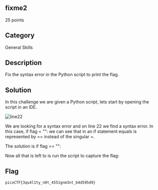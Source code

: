 ## fixme2
25 points
## Category
General Skills
## Description
Fix the syntax error in the Python script to print the flag.
## Solution
In this challenge we are given a Python script, lets start by opening the script in an IDE.

![line22](https://i.imgur.com/DAkQTv1.png)

We are looking for a syntax error and on line 22 we find a syntax error. In this case, if flag = "": we can see that in an if statement equals is represented by == instead of the singular =. 

The solution is if flag == "":

Now all that is left to is run the script to capture the flag:

## Flag
```
picoCTF{3qu4l1ty_n0t_4551gnm3nt_b4d595d9}
```
